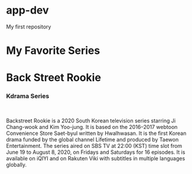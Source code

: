 # app-dev
My first repository

<html>
<head>
</head>
<body>
<h1>My Favorite Series</h1>
<h1>Back Street Rookie</h1>
<h3>Kdrama Series</h3>
  <br> 
  <p>Backstreet Rookie is a 2020 South Korean television series starring Ji Chang-wook and Kim Yoo-jung. It is based on the 2016–2017 webtoon Convenience Store Saet-byul written by Hwalhwasan. It is the first Korean drama funded by the global channel Lifetime and produced by Taewon Entertainment. The series aired on SBS TV at 22:00 (KST) time slot from June 19 to August 8, 2020, on Fridays and Saturdays for 16 episodes. It is available on iQIYI and on Rakuten Viki with subtitles in multiple languages globally.</p>
  


</body>
</html>

